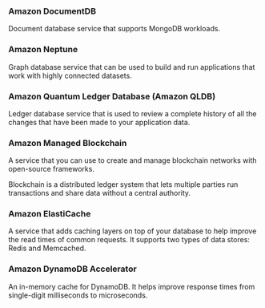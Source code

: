 ### Amazon DocumentDB
Document database service that supports MongoDB workloads.

### Amazon Neptune
Graph database service that can be used to build and run applications that work with highly connected datasets.

### Amazon Quantum Ledger Database (Amazon QLDB)
Ledger database service that is used to review a complete history of all the changes that have been made to your application data.

### Amazon Managed Blockchain
A service that you can use to create and manage blockchain networks with open-source frameworks.

Blockchain is a distributed ledger system that lets multiple parties run transactions and share data without a central authority.

### Amazon ElastiCache
A service that adds caching layers on top of your database to help improve the read times of common requests. It supports two types of data stores: Redis and Memcached.

### Amazon DynamoDB Accelerator
An in-memory cache for DynamoDB. It helps improve response times from single-digit milliseconds to microseconds.
